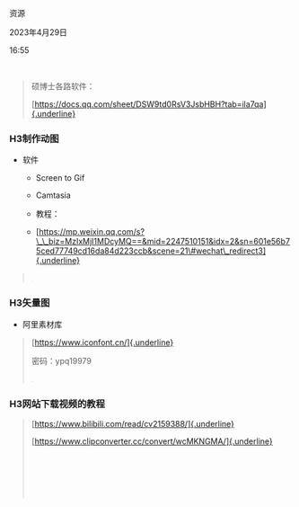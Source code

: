 资源

2023年4月29日

16:55

 

> 硕博士各路软件：
>
> [https://docs.qq.com/sheet/DSW9td0RsV3JsbHBH?tab=ila7qa]{.underline}

### **H3**​制作动图

-   软件

    -   Screen to Gif

    -   Camtasia

    -   教程：

    -   [https://mp.weixin.qq.com/s?\_\_biz=MzIxMjI1MDcyMQ==&mid=2247510151&idx=2&sn=601e56b75ced77749cd16da84d223ccb&scene=21\#wechat\_redirect3]{.underline}

> ![](../../../assets/010_资源_000.png)

### **H3**​矢量图

-   阿里素材库

> [https://www.iconfont.cn/]{.underline}
>
> 密码：ypq19979
>
> ![](../../../assets/010_资源_000.png)

### **H3**​网站下载视频的教程

> [https://www.bilibili.com/read/cv2159388/]{.underline}
>
> [https://www.clipconverter.cc/convert/wcMKNGMA/]{.underline}
>
>  
>
>  
>
>  
